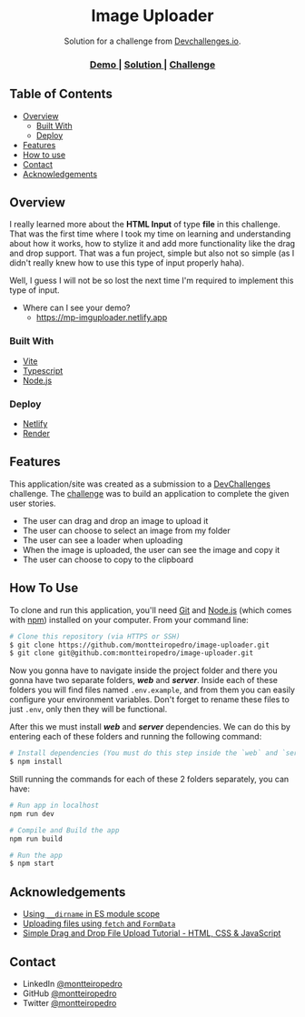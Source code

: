 <h1 align="center">Image Uploader</h1>

<div align="center">
  Solution for a challenge from  <a href="http://devchallenges.io" target="_blank">Devchallenges.io</a>.
</div>

<div align="center">
  <h3>
    <a href="https://mp-imguploader.netlify.app">
      Demo
    </a>
    <span> | </span>
    <a href="https://github.com/montteiropedro/image-uploader">
      Solution
    </a>
    <span> | </span>
    <a href="https://devchallenges.io/challenges/O2iGT9yBd6xZBrOcVirx">
      Challenge
    </a>
  </h3>
</div>

<!-- TABLE OF CONTENTS -->

## Table of Contents

- [Overview](#overview)
  - [Built With](#built-with)
  - [Deploy](#deploy)
- [Features](#features)
- [How to use](#how-to-use)
- [Contact](#contact)
- [Acknowledgements](#acknowledgements)

<!-- OVERVIEW -->

## Overview

  I really learned more about the **HTML Input** of type **file** in this challenge. That was the first time where I took my time on learning and understanding about how it works, how to stylize it and add more functionality like the drag and drop support. That was a fun project, simple but also not so simple (as I didn't really knew how to use this type of input properly haha).

  Well, I guess I will not be so lost the next time I'm required to implement this type of input.

- Where can I see your demo?
  - https://mp-imguploader.netlify.app

### Built With

<!-- This section should list any major frameworks that you built your project using. Here are a few examples.-->

- [Vite](https://vitejs.dev)
- [Typescript](https://typescriptlang.org)
- [Node.js](https://nodejs.org)

### Deploy

- [Netlify](https://www.netlify.com)
- [Render](https://render.com)

## Features

<!-- List the features of your application or follow the template. Don't share the figma file here :) -->

This application/site was created as a submission to a [DevChallenges](https://devchallenges.io/challenges) challenge. The [challenge](https://devchallenges.io/challenges/O2iGT9yBd6xZBrOcVirx) was to build an application to complete the given user stories.

- The user can drag and drop an image to upload it
- The user can choose to select an image from my folder
- The user can see a loader when uploading
- When the image is uploaded, the user can see the image and copy it
- The user can choose to copy to the clipboard

## How To Use

<!-- Example: -->

To clone and run this application, you'll need [Git](https://git-scm.com) and [Node.js](https://nodejs.org/en/download/) (which comes with [npm](http://npmjs.com)) installed on your computer. From your command line:

```bash
# Clone this repository (via HTTPS or SSH)
$ git clone https://github.com/montteiropedro/image-uploader.git
$ git clone git@github.com:montteiropedro/image-uploader.git
```

Now you gonna have to navigate inside the project folder and there you gonna have two separate folders, ***web*** and ***server***. Inside each of these folders you will find files named `.env.example`, and from them you can easily configure your environment variables. Don't forget to rename these files to just `.env`, only then they will be functional.

After this we must install ***web*** and ***server*** dependencies. We can do this by entering each of these folders and running the following command:  

```bash
# Install dependencies (You must do this step inside the `web` and `server` folders separately)
$ npm install
```

Still running the commands for each of these 2 folders separately, you can have:

```bash
# Run app in localhost
npm run dev

# Compile and Build the app
npm run build

# Run the app
$ npm start
```

## Acknowledgements

- [Using `__dirname` in ES module scope](https://flaviocopes.com/fix-dirname-not-defined-es-module-scope/)
- [Uploading files using `fetch` and `FormData`](https://muffinman.io/blog/uploading-files-using-fetch-multipart-form-data/)
- [Simple Drag and Drop File Upload Tutorial - HTML, CSS & JavaScript](https://www.youtube.com/watch?v=Wtrin7C4b7w&t=1683s)

## Contact

- LinkedIn [@montteiropedro](https://linkedin.com/in/montteiropedro)
- GitHub [@montteiropedro](https://github.com/montteiropedro)
- Twitter [@montteiropedro](https://twitter.com/montteiropedro)

